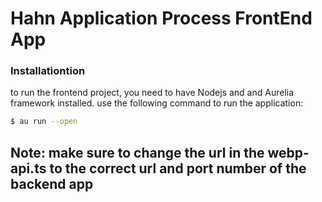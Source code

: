 # Hahn Application Process FrontEnd App

### Installationtion
to run the frontend project, you need to have Nodejs and and Aurelia framework installed.
use the following command to run the application:
```sh
$ au run --open 
```
## Note: make sure to change the url in the webp-api.ts to the correct url and port number of the backend app